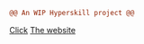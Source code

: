 ```diff
@@ An WIP Hyperskill project @@
```
<a href="https://hyperskill.org/projects/137?track=5">Click</a> 
<a href="https://honeylemonicetea.github.io/webs_/portfolio/">The website</a>

